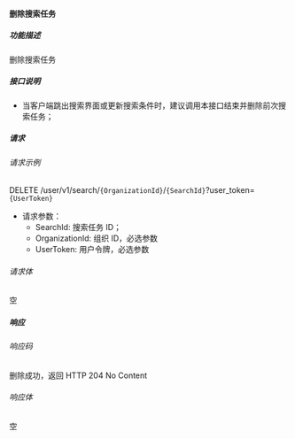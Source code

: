 #### 删除搜索任务

##### 功能描述

删除搜索任务

##### 接口说明

- 当客户端跳出搜索界面或更新搜索条件时，建议调用本接口结束并删除前次搜索任务；

##### 请求

###### 请求示例
DELETE /user/v1/search/`{OrganizationId}`/`{SearchId}`?user_token=`{UserToken}`

- 请求参数：
  - SearchId: 搜索任务 ID；
  - OrganizationId: 组织 ID，必选参数
  - UserToken: 用户令牌，必选参数
###### 请求体

空
##### 响应

###### 响应码

删除成功，返回 HTTP 204 No Content

###### 响应体
空
